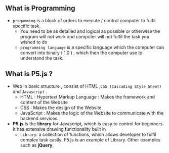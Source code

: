 ## What is Programming
- `progamming` is a block of orders to execute / control computer to fulfil specific task.
	- You need to be as detailed and logical as possible or otherwise the program will not work and computer will not fulfil the task you wished to do
	- `programming language` is a specific language which the computer can convert into binary ( 1,0 ) , which then the computer use to understand the task.
## What is P5.js ?
- Web in basic structure , consist of HTML ,`CSS (Cascading Style Sheet)` and `Javascript` .  
	- HTML : Hypertext Markup Language : Makes the framework and content of the Website
	- CSS : Makes  the design of the Website
	- JavaScript : Makes the logic of the Website to communicate with the backend services. 
- **P5.js** is the **library** for Javascript, which is easy to control for beginners. It has extensive drawing functionality built in
	- `Library`: a collection of functions, which allows developer to fulfil complex task easily. P5.js is an example of Library. Other examples such as **jQuery**, 